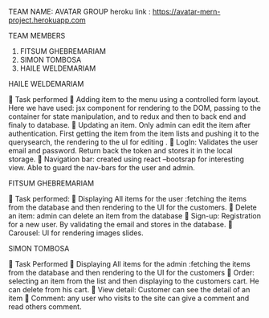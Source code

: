 TEAM NAME: AVATAR GROUP
heroku link : https://avatar-mern-project.herokuapp.com

TEAM MEMBERS
1. FITSUM GHEBREMARIAM
2. SIMON TOMBOSA
3. HAILE WELDEMARIAM

HAILE WELDEMARIAM

 Task performed
 Adding item to the menu using a controlled form layout. Here we have used: jsx
component for rendering to the DOM, passing to the container for state
manipulation, and to redux and then to back end and finaly to database.
 Updating an item. Only admin can edit the item after authentication. First
getting the item from the item lists and pushing it to the querysearch, the
rendering to the uI for editing .
 LogIn: Validates the user email and password. Return back the token and stores
it in the local storage.
 Navigation bar: created using react –bootsrap for interesting view. Able to guard
the nav-bars for the user and admin.

FITSUM GHEBREMARIAM

 Task performed:
 Displaying All items for the user :fetching the items from the database
and then rendering to the UI for the customers.
 Delete an item: admin can delete an item from the database
 Sign-up: Registration for a new user. By validating the email and stores in the
database.
 Carousel: UI for rendering images slides.

SIMON TOMBOSA

 Task Performed
 Displaying All items for the admin :fetching the items from the database
and then rendering to the UI for the customers
 Order: selecting an item from the list and then displaying to the
customers cart. He can delete from his cart.
 View detail: Customer can see the detail of an item
 Comment: any user who visits to the site can give a comment and
read others comment.
